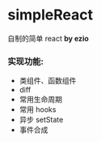 # simpleReact
自制的简单 react **by ezio**

### 实现功能:

* 类组件、函数组件
* diff
* 常用生命周期
* 常用 hooks
* 异步 setState
* 事件合成
